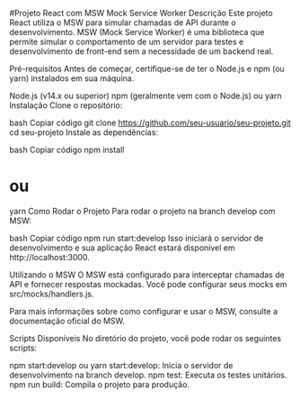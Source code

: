 #Projeto React com MSW Mock Service Worker
Descrição
Este projeto React utiliza o MSW para simular chamadas de API durante o desenvolvimento. MSW (Mock Service Worker) é uma biblioteca que permite simular o comportamento de um servidor para testes e desenvolvimento de front-end sem a necessidade de um backend real.

Pré-requisitos
Antes de começar, certifique-se de ter o Node.js e npm (ou yarn) instalados em sua máquina.

Node.js (v14.x ou superior)
npm (geralmente vem com o Node.js) ou yarn
Instalação
Clone o repositório:

bash
Copiar código
git clone https://github.com/seu-usuario/seu-projeto.git
cd seu-projeto
Instale as dependências:

bash
Copiar código
npm install
# ou
yarn
Como Rodar o Projeto
Para rodar o projeto na branch develop com MSW:

bash
Copiar código
npm run start:develop
Isso iniciará o servidor de desenvolvimento e sua aplicação React estará disponível em http://localhost:3000.

Utilizando o MSW
O MSW está configurado para interceptar chamadas de API e fornecer respostas mockadas. Você pode configurar seus mocks em src/mocks/handlers.js.

Para mais informações sobre como configurar e usar o MSW, consulte a documentação oficial do MSW.

Scripts Disponíveis
No diretório do projeto, você pode rodar os seguintes scripts:

npm start:develop ou yarn start:develop: Inicia o servidor de desenvolvimento na branch develop.
npm test: Executa os testes unitários.
npm run build: Compila o projeto para produção.
